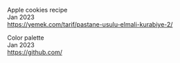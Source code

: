 Apple cookies recipe
<br>Jan 2023
<br><https://yemek.com/tarif/pastane-usulu-elmali-kurabiye-2/>

Color palette
<br>Jan 2023
<br><https://github.com/>
